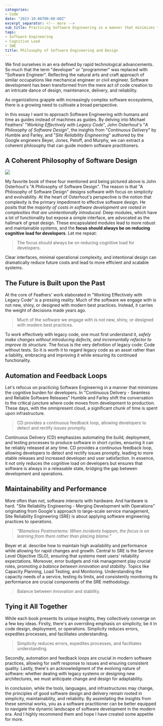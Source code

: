 ```yaml
---
categories:
- Code
date: "2023-10-06T00:00:00Z"
excerpt_separator: <!-- more -->
sub_title: Practicing Software Engineering in a manner that minimizes the cognitive burden for developers.
tags:
- Software Engineering
- Cognitive Load
- SWE
title: Philosophy of Software Engineering and Design
---
```


We find ourselves in an era defined by rapid technological advancements. So much that the term "developer" or "programmer" was replaced with "Software Engineer". Reflecting the natural arts and craft approach of similar occupations like mechanical engineer or civil engineer. Software development has been transformed from the mere act of code creation to an intricate dance of design, maintenance, delivery, and reliability.

As organizations grapple with increasingly complex software ecosystems, there is a growing need to cultivate a broad perspective.  

<!--more-->

In this essay I want to approach Software Engineering with humans and time as guides instead of machines as guides. By delving into Michael Feathers' "*Working Effectively with Legacy Code*", John Osterhout's "*A Philosophy of Software Design*", the insights from "*Continuous Delivery*" by Humble and Farley, and "*Site Reliability Engineering*" authored by the Google engineers Beyer, Jones, Petoff, and Murphy, we can extract a coherent philosophy that can guide modern software practitioners.

## A Coherent Philosophy of Software Design

![](https://rscircus.github.io/assets/img/20231006_SWE_BestPractices_Books.jpg)

My favorite book of these four mentioned and being pictured above is John Osterhout's "A Philosophy of Software Design". The reason is that "A Philosophy of Software Design" designs software with focus on simplicity and evolvability. At the heart of Osterhout's perspective is the notion that complexity is the primary impediment to effective software design. He posits that the *majority of costs in software development are rooted in complexities that are unintentionally introduced*. Deep modules, which have a lot of functionality but expose a simple interface, are advocated as the hallmark of great design. These encapsulated modules lead to more robust and maintainable systems, and the **focus should always be on reducing cognitive load for developers**. Let me repeat:

> The focus should always be on reducing cognitive load for developers.

Clear interfaces, minimal operational complexity, and intentional design can dramatically reduce future costs and lead to more efficient and scalable systems.

## The Future is Built upon the Past

At the core of Feathers' work elaborated in "Working Effectively with Legacy Code" is a pressing reality: Much of the software we engage with is not new, shiny, or designed with modern best practices. Instead, it carries the weight of decisions made years ago.

> Much of the software we engage with is not new, shiny, or designed with modern best practices.

To work effectively with legacy code, one must first understand it, *safely make changes without introducing defects, and incrementally refactor to improve its structure*. The focus is the very definition of legacy code: Code without tests. So it is worth it to regard legacy code as an asset rather than a liability, embracing and improving it while ensuring its continued functionality. 

## Automation and Feedback Loops

Let's refocus on practicing Software Engineering in a manner that minimizes the cognitive burden for developers. In "Continuous Delivery - Seamless and Reliable Software Releases" Humble and Farley shift the conversation to the critical juncture where code moves from development to production. These days, with the omnipresent cloud, a significant chunk of time is spent upon infrastructure. 

> CD provides a continuous feedback loop, allowing developers to detect and rectify issues promptly.

Continuous Delivery (CD) emphasizes automating the build, deployment, and testing processes to produce software in short cycles, ensuring it can be reliably released at any time. CD provides a continuous feedback loop, allowing developers to detect and rectify issues promptly, leading to more stable releases and increased developer and user satisfaction. In essence, it not only reduces the cognitive load on developers but ensures that software is always in a releasable state, bridging the gap between development and operations.

## Maintainability and Performance

More often than not, software interacts with hardware. And hardware is hard. "Site Reliability Engineering - Merging Development with Operations" originating from Google's approach to large-scale service management, Site Reliability Engineering (SRE) is about applying software engineering practices to operations.

> *"Blameless Postmortems: When incidents happen, the focus is on learning from them rather than placing blame."*

Beyer et al. describe how to maintain high availability and performance while allowing for rapid changes and growth. Central to SRE is the Service Level Objective (SLO), ensuring that systems meet users' reliability expectations. Moreover, error budgets and risk management play crucial roles, promoting *a balance between innovation and stability*. Topics like Capacity Planning, Load Testing, and Monitoring. Understanding the capacity needs of a service, testing its limits, and consistently monitoring its performance are crucial components of the SRE methodology.

> Balance between innovation and stability.

## Tying it All Together

While each book presents its unique insights, they collectively converge on a few key ideas. Firstly, there's an overriding emphasis on simplicity, be it in code design, deployment, or operations. Simplicity reduces errors, expedites processes, and facilitates understanding.

> Simplicity reduces errors, expedites processes, and facilitates understanding.

Secondly, automation and feedback loops are crucial in modern software practices, allowing for swift response to issues and ensuring consistent quality. Lastly, there's an acknowledgment of the evolving nature of software: whether dealing with legacy systems or designing new architectures, we must anticipate change and design for adaptability.

In conclusion, while the tools, languages, and infrastructures may change, the principles of good software design and delivery remain rooted in simplicity, maintainability, and reliability. By assimilating the insights from these seminal works, you as a software practitioner can be better equipped to navigate the dynamic landscape of software development in the modern era. And I highly recommend them and hope I have created some appetite for more.
